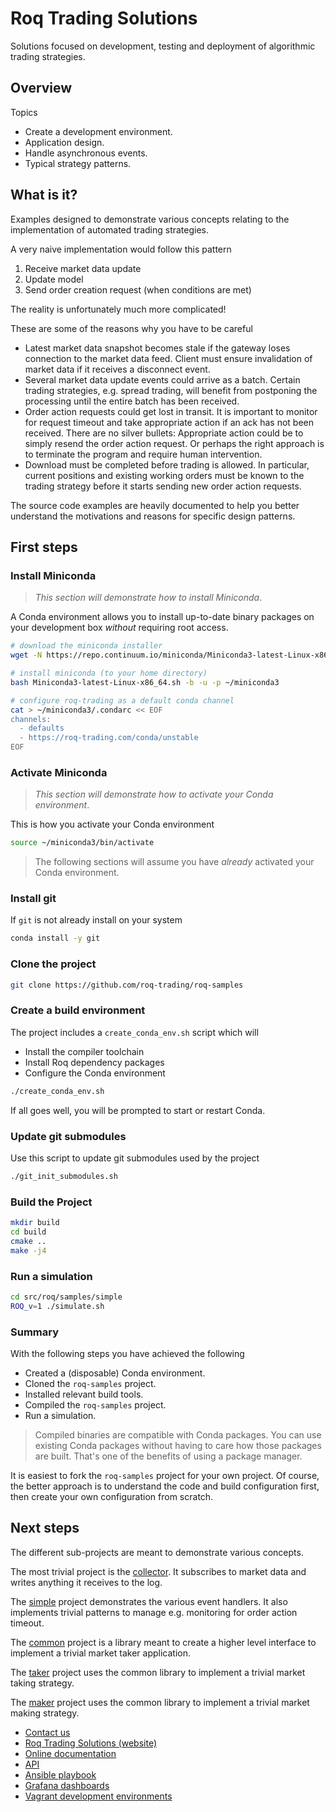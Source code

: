 # Roq Trading Solutions

Solutions focused on development, testing and deployment of
algorithmic trading strategies.


## Overview

Topics

* Create a development environment.
* Application design.
* Handle asynchronous events.
* Typical strategy patterns.

## What is it?

Examples designed to demonstrate various concepts relating to
the implementation of automated trading strategies.

A very naive implementation would follow this pattern

1. Receive market data update
2. Update model
3. Send order creation request (when conditions are met)

The reality is unfortunately much more complicated!

These are some of the reasons why you have to be careful

* Latest market data snapshot becomes stale if the gateway
  loses connection to the market data feed.
  Client must ensure invalidation of market data if it
  receives a disconnect event.
* Several market data update events could arrive as a batch.
  Certain trading strategies, e.g. spread trading, will
  benefit from postponing the processing until the entire
  batch has been received.
* Order action requests could get lost in transit.
  It is important to monitor for request timeout and take
  appropriate action if an ack has not been received.
  There are no silver bullets: Appropriate action could
  be to simply resend the order action request.
  Or perhaps the right approach is to terminate the program
  and require human intervention.
* Download must be completed before trading is allowed.
  In particular, current positions and existing working orders
  must be known to the trading strategy before it starts
  sending new order action requests.

The source code examples are heavily documented to help
you better understand the motivations and reasons for
specific design patterns.


## First steps

### Install Miniconda

> *This section will demonstrate how to install Miniconda*.

A Conda environment allows you to install up-to-date binary packages
on your development box *without* requiring root access.

```bash
# download the miniconda installer
wget -N https://repo.continuum.io/miniconda/Miniconda3-latest-Linux-x86_64.sh

# install miniconda (to your home directory)
bash Miniconda3-latest-Linux-x86_64.sh -b -u -p ~/miniconda3

# configure roq-trading as a default conda channel
cat > ~/miniconda3/.condarc << EOF
channels:
  - defaults
  - https://roq-trading.com/conda/unstable
EOF
```

### Activate Miniconda

> *This section will demonstrate how to activate your Conda environment*.

This is how you activate your Conda environment

```bash
source ~/miniconda3/bin/activate
```

> The following sections will assume you have *already* activated your
Conda environment.

### Install git

If `git` is not already install on your system

```bash
conda install -y git
```

### Clone the project

```bash
git clone https://github.com/roq-trading/roq-samples
```

### Create a build environment

The project includes a `create_conda_env.sh` script which will

* Install the compiler toolchain
* Install Roq dependency packages
* Configure the Conda environment

```bash
./create_conda_env.sh
```

If all goes well, you will be prompted to start or restart Conda.

### Update git submodules

Use this script to update git submodules used by the project

```bash
./git_init_submodules.sh
```
### Build the Project

```bash
mkdir build
cd build
cmake ..
make -j4
```

### Run a simulation

```bash
cd src/roq/samples/simple
ROQ_v=1 ./simulate.sh
```

### Summary

With the following steps you have achieved the following

* Created a (disposable) Conda environment.
* Cloned the `roq-samples` project.
* Installed relevant build tools.
* Compiled the `roq-samples` project.
* Run a simulation.

> Compiled binaries are compatible with Conda packages.
> You can use existing Conda packages without having to care
> how those packages are built.
> That's one of the benefits of using a package manager.

It is easiest to fork the `roq-samples` project for your own
project.
Of course, the better approach is to understand the code and build
configuration first, then create your own configuration from scratch.

## Next steps

The different sub-projects are meant to demonstrate various concepts.

The most trivial project is the
[collector](https://github.com/roq-trading/roq-samples/tree/master/src/roq/samples/collector).
It subscribes to market data and writes anything it receives to the log.

The [simple](https://github.com/roq-trading/roq-samples/tree/master/src/roq/samples/simple)
project demonstrates the various event handlers.
It also implements trivial patterns to manage e.g. monitoring for order action
timeout.

The [common](https://github.com/roq-trading/roq-samples/tree/master/src/roq/samples/common)
project is a library meant to create a higher level interface to implement
a trivial market taker application.

The [taker](https://github.com/roq-trading/roq-samples/tree/master/src/roq/samples/taker)
project uses the common library to implement a trivial market taking strategy.

The [maker](https://github.com/roq-trading/roq-samples/tree/master/src/roq/samples/maker)
project uses the common library to implement a trivial market making strategy.

* [Contact us](mailto:info@roq-trading.com)
* [Roq Trading Solutions (website)](https://roq-trading.com)
* [Online documentation](https://roq-trading.com/docs)
* [API](https://github.com/roq-trading/roq-api)
* [Ansible playbook](https://github.com/roq-trading/roq-ansible)
* [Grafana dashboards](https://github.com/roq-trading/roq-grafana)
* [Vagrant development environments](https://github.com/roq-trading/roq-vagrant)

